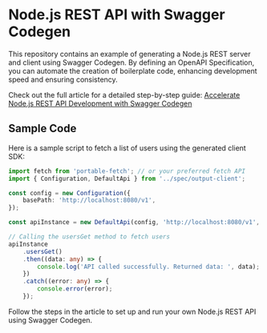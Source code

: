 # Node.js REST API with Swagger Codegen

This repository contains an example of generating a Node.js REST server and client using Swagger Codegen. By defining an OpenAPI Specification, you can automate the creation of boilerplate code, enhancing development speed and ensuring consistency.

Check out the full article for a detailed step-by-step guide: [Accelerate Node.js REST API Development with Swagger Codegen](https://shugar.hashnode.dev/accelerate-nodejs-rest-api-development-with-swagger-codegen-a-step-by-step-guide)

## Sample Code

Here is a sample script to fetch a list of users using the generated client SDK:

```typescript
import fetch from 'portable-fetch'; // or your preferred fetch API
import { Configuration, DefaultApi } from '../spec/output-client';

const config = new Configuration({
	basePath: 'http://localhost:8080/v1',
});

const apiInstance = new DefaultApi(config, 'http://localhost:8080/v1', fetch);

// Calling the usersGet method to fetch users
apiInstance
	.usersGet()
	.then((data: any) => {
		console.log('API called successfully. Returned data: ', data);
	})
	.catch((error: any) => {
		console.error(error);
	});
```

Follow the steps in the article to set up and run your own Node.js REST API using Swagger Codegen.
